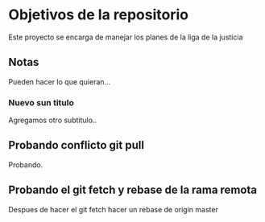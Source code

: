 # Objetivos de la repositorio

Este proyecto se encarga de manejar los planes de la liga de la justicia


## Notas
Pueden hacer lo que quieran...
### Nuevo sun titulo
Agregamos otro subtitulo..

## Probando conflicto git pull
Probando.

## Probando el git fetch y rebase de la rama remota
Despues de hacer el git fetch hacer un rebase de origin master
